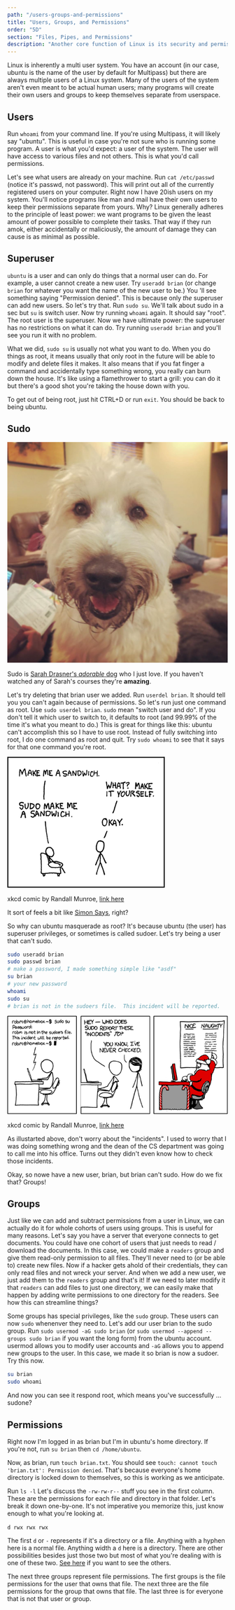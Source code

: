 ```yaml
---
path: "/users-groups-and-permissions"
title: "Users, Groups, and Permissions"
order: "5D"
section: "Files, Pipes, and Permissions"
description: "Another core function of Linux is its security and permission model. This centers around the concepts of users, groups, and permissions. Brian explains what this means to a user of Linux."
---
```


Linux is inherently a multi user system. You have an account (in our case, ubuntu is the name of the user by default for Multipass) but there are always multiple users of a Linux system. Many of the users of the system aren't even meant to be actual human users; many programs will create their own users and groups to keep themselves separate from userspace.

## Users

Run `whoami` from your command line. If you're using Multipass, it will likely say "ubuntu". This is useful in case you're not sure who is running some program. A user is what you'd expect: a user of the system. The user will have access to various files and not others. This is what you'd call permissions.

Let's see what users are already on your machine. Run `cat /etc/passwd` (notice it's passwd, not password). This will print out all of the currently registered users on your computer. Right now I have 20ish users on my system. You'll notice programs like man and mail have their own users to keep their permissions separate from yours. Why? Linux generally adheres to the principle of least power: we want programs to be given the least amount of power possible to complete their tasks. That way if they run amok, either accidentally or maliciously, the amount of damage they can cause is as minimal as possible.

## Superuser

`ubuntu` is a user and can only do things that a normal user can do. For example, a user cannot create a new user. Try `useradd brian` (or change `brian` for whatever you want the name of the new user to be.) You 'll see something saying "Permission denied". This is because only _the_ superuser can add new users. So let's try that. Run `sudo su`. We'll talk about sudo in a sec but `su` is switch user. Now try running `whoami` again. It should say "root". The root user is the superuser. Now we have ultimate power: the superuser has no restrictions on what it can do. Try running `useradd brian` and you'll see you run it with no problem.

What we did, `sudo su` is usually not what you want to do. When you do things as root, it means usually that only root in the future will be able to modify and delete files it makes. It also means that if you fat finger a command and accidentally type something wrong, you really can burn down the house. It's like using a flamethrower to start a grill: you can do it but there's a good shot you're taking the house down with you.

To get out of being root, just hit CTRL+D or run `exit`. You should be back to being ubuntu.

## Sudo

![Sarah Drasner's dog, Sudo](./images/sudo.jpg)

Sudo is [Sarah Drasner's _adorable_ dog][sarah] who I just love. If you haven't watched any of Sarah's courses they're **amazing**.

Let's try deleting that brian user we added. Run `userdel brian`. It should tell you you can't again because of permissions. So let's run just one command as root. Use `sudo userdel brian`. `sudo` mean "switch user and do". If you don't tell it which user to switch to, it defaults to root (and 99.99% of the time it's what you meant to do.) This is great for things like this: ubuntu can't accomplish this so I have to use root. Instead of fully switching into root, I do one command as root and quit. Try `sudo whoami` to see that it says for that one command you're root.

![sudo make me a sandwich](./images/sandwich.png)

xkcd comic by Randall Munroe, [link here][sandwich]

It sort of feels a bit like [Simon Says][simon], right?

So why can ubuntu masquerade as root? It's because ubuntu (the user) has superuser privileges, or sometimes is called sudoer. Let's try being a user that can't sudo.

```bash
sudo useradd brian
sudo passwd brian
# make a password, I made something simple like "asdf"
su brian
# your new password
whoami
sudo su
# brian is not in the sudoers file.  This incident will be reported.
```

![Incidents are reported to Santa](./images/incident.png)

xkcd comic by Randall Munroe, [link here][incident]

As illustarted above, don't worry about the "incidents". I used to worry that I was doing something wrong and the dean of the CS department was going to call me into his office. Turns out they didn't even know how to check those incidents.

Okay, so nowe have a new user, brian, but brian can't sudo. How do we fix that? Groups!

## Groups

Just like we can add and subtract permissions from a user in Linux, we can actually do it for whole cohorts of users using groups. This is useful for many reasons. Let's say you have a server that everyone connects to get documents. You could have one cohort of users that just needs to read / download the documents. In this case, we could make a `readers` group and give them read-only permission to all files. They'll never need to (or be able to) create new files. Now if a hacker gets ahold of their credentials, they can only read files and not wreck your server. And when we add a new user, we just add them to the `readers` group and that's it! If we need to later modify it that `readers` can add files to just one directory, we can easily make that happen by adding write permissions to one directory for the readers. See how this can streamline things?

Some groups has special privileges, like the `sudo` group. These users can now `sudo` whenenver they need to. Let's add our user brian to the sudo group. Run `sudo usermod -aG sudo brian` (or `sudo usermod --append --groups sudo brian` if you want the long form) from the ubuntu account. usermod allows you to modify user accounts and `-aG` allows you to append new groups to the user. In this case, we made it so brian is now a sudoer. Try this now.

```bash
su brian
sudo whoami
```

And now you can see it respond root, which means you've successfully … sudone?

## Permissions

Right now I'm logged in as brian but I'm in ubuntu's home directory. If you're not, run `su brian` then `cd /home/ubuntu`.

Now, as brian, run `touch brian.txt`. You should see `touch: cannot touch 'brian.txt': Permission denied`. That's because everyone's home directory is locked down to themselves, so this is working as we anticipate.

Run `ls -l` Let's discuss the `-rw-rw-r--` stuff you see in the first column. These are the permissions for each file and directory in that folder. Let's break it down one-by-one. It's not imperative you memorize this, just know enough to what you're looking at.

`d rwx rwx rwx`

The first `d` or `-` represents if it's a directory or a file. Anything with a hyphen here is a normal file. Anything width a `d` here is a directory. There are other possibilities besides just those two but most of what you're dealing with is one of these two. [See here][linux] if you want to see the others.

The next three groups represent file permissions. The first groups is the file permissions for the user that owns that file. The next three are the file permissions for the group that owns that file. The last three is for everyone that is not that user or group.

[sarah]: https://frontendmasters.com/teachers/sarah-drasner/
[incident]: https://xkcd.com/838/
[sandwich]: https://xkcd.com/149/
[simon]: https://en.wikipedia.org/wiki/Simon_Says
[linux]: https://www.linux.com/training-tutorials/file-types-linuxunix-explained-detail/

